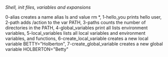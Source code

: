 *Shell, init files, variables and expansions*

0-alias creates a name alias ls and value rm *, 
1-hello_you prints hello user, 
2-path adds /action to the var PATH, 
3-paths counts the number of directories in the PATH, 
4-global_variables print all lists environment variables, 
5-local_variables  lists all local variables and environment variables, and functions,
6-create_local_variable creates a new local variable BETTY="Holberton", 
7-create_global_variable creates a new global variable HOLBERTON="Betty"